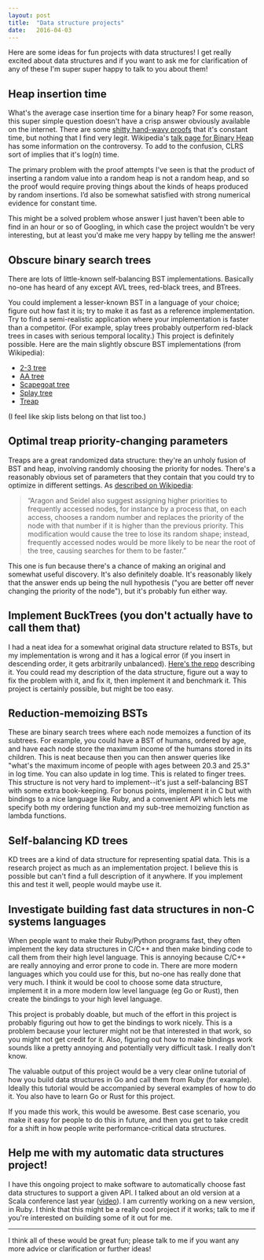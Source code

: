 ```yaml
---
layout: post
title:  "Data structure projects"
date:   2016-04-03
---
```


Here are some ideas for fun projects with data structures! I get really excited about data structures and if you want to ask me for clarification of any of these I'm super super happy to talk to you about them!

## Heap insertion time

What's the average case insertion time for a binary heap? For some reason, this super simple question doesn't have a crisp answer obviously available on the internet. There are some [shitty hand-wavy proofs](http://wcipeg.com/wiki/Binary_heap#Insertion_2) that it's constant time, but nothing that I find very legit. Wikipedia's [talk page for Binary Heap](https://en.wikipedia.org/wiki/Talk:Binary_heap#Weak_proof_for_O.281.29_average-case_insertion) has some information on the controversy. To add to the confusion, CLRS sort of implies that it's log(n) time.

The primary problem with the proof attempts I've seen is that the product of inserting a random value into a random heap is not a random heap, and so the proof would require proving things about the kinds of heaps produced by random insertions. I’d also be somewhat satisfied with strong numerical evidence for constant time.

This might be a solved problem whose answer I just haven't been able to find in an hour or so of Googling, in which case the project wouldn't be very interesting, but at least you'd make me very happy by telling me the answer!

## Obscure binary search trees

There are lots of little-known self-balancing BST implementations. Basically no-one has heard of any except AVL trees, red-black trees, and BTrees.

You could implement a lesser-known BST in a language of your choice; figure out how fast it is; try to make it as fast as a reference implementation. Try to find a semi-realistic application where your implementation is faster than a competitor. (For example, splay trees probably outperform red-black trees in cases with serious temporal locality.) This project is definitely possible.
Here are the main slightly obscure BST implementations (from Wikipedia):

  * [2-3 tree](https://en.wikipedia.org/wiki/2-3_tree)
  * [AA tree](https://en.wikipedia.org/wiki/AA_tree)
  * [Scapegoat tree](https://en.wikipedia.org/wiki/Scapegoat_tree)
  * [Splay tree](https://en.wikipedia.org/wiki/Splay_tree)
  * [Treap](https://en.wikipedia.org/wiki/Treap)

(I feel like skip lists belong on that list too.)

## Optimal treap priority-changing parameters

Treaps are a great randomized data structure: they're an unholy fusion of BST and heap, involving randomly choosing the priority for nodes. There's a reasonably obvious set of parameters that they contain that you could try to optimize in different settings. As [described on Wikipedia](https://en.wikipedia.org/wiki/Treap):

> “Aragon and Seidel also suggest assigning higher priorities to frequently accessed nodes, for instance by a process that, on each access, chooses a random number and replaces the priority of the node with that number if it is higher than the previous priority. This modification would cause the tree to lose its random shape; instead, frequently accessed nodes would be more likely to be near the root of the tree, causing searches for them to be faster.”

This one is fun because there's a chance of making an original and somewhat useful discovery. It's also definitely doable. It's reasonably likely that the answer ends up being the null hypothesis ("you are better off never changing the priority of the node"), but it's probably fun either way.

## Implement BuckTrees (you don't actually have to call them that)

I had a neat idea for a somewhat original data structure related to BSTs, but my implementation is wrong and it has a logical error (if you insert in descending order, it gets arbitrarily unbalanced). [Here's the repo](https://github.com/bshlgrs/random-balanced-trees) describing it. You could read my description of the data structure, figure out a way to fix the problem with it, and fix it, then implement it and benchmark it. This project is certainly possible, but might be too easy.

## Reduction-memoizing BSTs

These are binary search trees where each node memoizes a function of its subtrees. For example, you could have a BST of humans, ordered by age, and have each node store the maximum income of the humans stored in its children. This is neat because then you can then answer queries like "what's the maximum income of people with ages between 20.3 and 25.3" in log time. You can also update in log time. This is related to finger trees. This structure is not very hard to implement--it's just a self-balancing BST with some extra book-keeping. For bonus points, implement it in C but with bindings to a nice language like Ruby, and a convenient API which lets me specify both my ordering function and my sub-tree memoizing function as lambda functions.

## Self-balancing KD trees

KD trees are a kind of data structure for representing spatial data. This is a research project as much as an implementation project. I believe this is possible but can't find a full description of it anywhere. If you implement this and test it well, people would maybe use it.


## Investigate building fast data structures in non-C systems languages

When people want to make their Ruby/Python programs fast, they often implement the key data structures in C/C++ and then make binding code to call them from their high level language. This is annoying because C/C++ are really annoying and error prone to code in. There are more modern languages which you could use for this, but no-one has really done that very much. I think it would be cool to choose some data structure, implement it in a more modern low level language (eg Go or Rust), then create the bindings to your high level language.

This project is probably doable, but much of the effort in this project is probably figuring out how to get the bindings to work nicely. This is a problem because your lecturer might not be that interested in that work, so you might not get credit for it. Also, figuring out how to make bindings work sounds like a pretty annoying and potentially very difficult task. I really don't know.

The valuable output of this project would be a very clear online tutorial of how you build data structures in Go and call them from Ruby (for example). Ideally this tutorial would be accompanied by several examples of how to do it. You also have to learn Go or Rust for this project.

If you made this work, this would be awesome. Best case scenario, you make it easy for people to do this in future, and then you get to take credit for a shift in how people write performance-critical data structures.

## Help me with my automatic data structures project!

I have this ongoing project to make software to automatically choose fast data structures to support a given API. I talked about an old version at a Scala conference last year ([video](https://www.youtube.com/watch?v=oPFga7eg3Uw)). I am currently working on a new version, in Ruby. I think that this might be a really cool project if it works; talk to me if you're interested on building some of it out for me.

----

I think all of these would be great fun; please talk to me if you want any more advice or clarification or further ideas!
